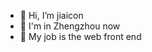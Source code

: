 - 👋 Hi, I’m jiaicon
- 👀 I'm in Zhengzhou now
- 🌱 My job is the web front end

<!---
jiaicon/jiaicon is a ✨ special ✨ repository because its `README.md` (this file) appears on your GitHub profile.
You can click the Preview link to take a look at your changes.
--->
